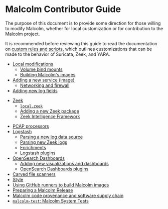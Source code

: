 # Malcolm Contributor Guide

The purpose of this document is to provide some direction for those willing to modify Malcolm, whether for local customization or for contribution to the Malcolm project.

It is recommended before reviewing this guide to read the documentation on [custom rules and scripts](custom-rules.md#CustomRulesAndScripts), which outlines customizations that can be made to the behavior of Suricata, Zeek, and YARA.

<a name="ContribTableOfContents"></a>
* [Local modifications](contributing-local-modifications.md#LocalMods)
    + [Volume bind mounts](contributing-local-modifications.md#Bind)
    + [Building Malcolm's images](contributing-local-modifications.md#ContribBuild)
* [Adding a new service (image)](contributing-new-image.md#NewImage)
    + [Networking and firewall](contributing-new-image.md#NewImageFirewall)
* [Adding new log fields](contributing-new-log-fields.md#NewFields)
- [Zeek](contributing-zeek.md#Zeek)
    + [`local.zeek`](contributing-zeek.md#LocalZeek)
    + [Adding a new Zeek package](contributing-zeek.md#ZeekPackage)
    + [Zeek Intelligence Framework](contributing-zeek.md#ContributingZeekIntel)
* [PCAP processors](contributing-pcap.md#PCAP)
* [Logstash](contributing-logstash.md#Logstash)
    + [Parsing a new log data source](contributing-logstash.md#LogstashNewSource)
    + [Parsing new Zeek logs](contributing-logstash.md#LogstashZeek)
    + [Enrichments](contributing-logstash.md#LogstashEnrichments)
    + [Logstash plugins](contributing-logstash.md#LogstashPlugins)
* [OpenSearch Dashboards](contributing-dashboards.md#dashboards)
    + [Adding new visualizations and dashboards](contributing-dashboards.md#DashboardsNewViz)
    + [OpenSearch Dashboards plugins](contributing-dashboards.md#DashboardsPlugins)
* [Carved file scanners](contributing-file-scanners.md#Scanners)
* [Style](contributing-style.md#Style)
* [Using GitHub runners to build Malcolm images](contributing-github-runners.md#GitHubRunners)
* [Preparing a Malcolm Release](contributing-release-prep.md)
* [Malcolm code provenance and software supply chain](contributing-guide-code-provenance.md)
* [`malcolm-test`: Malcolm System Tests](contributing-malcolm-test.md#MalcolmTest)